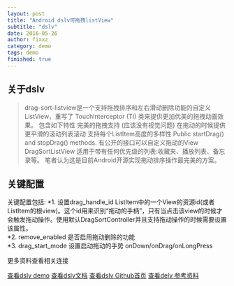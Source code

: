 ```yaml
---
layout: post
title: "Android dslv可拖拽listView"
subtitle: "dslv"
date: 2016-05-26
author: fixxz
category: demo
tags: demo
finished: true
---
```


## 关于dslv

>  	drag-sort-listview是一个支持拖拽排序和左右滑动删除功能的自定义ListView，重写了 TouchInterceptor (TI) 类来提供更加优美的拖拽动画效果。
	包含如下特性
	完美的拖拽支持 (应该没有视觉问题)
	在拖动的时候提供更平滑的滚动列表滚动
	支持每个ListItem高度的多样性
	Public startDrag() and stopDrag() methods.
	有公开的接口可以自定义拖动的View
	DragSortListView 适用于带有任何优先级的列表:收藏夹、播放列表、备忘录等。
	笔者认为这是目前Android开源实现拖动排序操作最完美的方案。
>

## 关键配置
关键配置包括:
*1. 设置drag_handle_id  ListItem中的一个View的资源id(或者ListItem的根view)。这个id用来识别“拖动的手柄”，只有当点击该view的时候才会触发拖动操作。使用默认DragSortController并且支持拖动操作的时候需要设置该属性。<br>
*2. remove_enabled 是否启用拖动删除的功能<br>
*3. drag_start_mode 设置启动拖动的手势 onDown/onDrag/onLongPress<br>

更多资料查看相关连接

[查看dslv demo](https://github.com/zhuxu1/DslvDemo) 
[查看dslv文档](http://bauerca.github.io/drag-sort-listview/reference/com/mobeta/android/dslv/DragSortListView.html) 
[查看dslv Github首页](http://bauerca.github.io/drag-sort-listview/reference/com/mobeta/android/dslv/DragSortListView.html) 
[查看delv 参考资料](http://www.oschina.net/code/snippet_219356_18991/)





